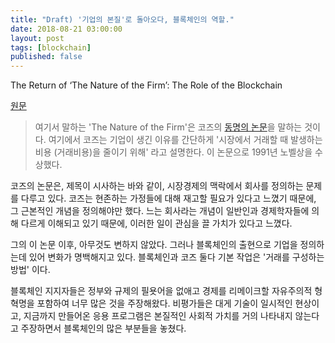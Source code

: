 ```yaml
---
title: "Draft) '기업의 본질'로 돌아오다, 블록체인의 역할."
date: 2018-08-21 03:00:00
layout: post
tags: [blockchain]
published: false
---
```


The Return of ‘The Nature of the Firm’: The Role of the Blockchain

[원문](https://papers.ssrn.com/sol3/papers.cfm?abstract_id=3080696)

> 여기서 말하는 'The Nature of the Firm'은 코즈의 [동명의 논문](https://en.wikipedia.org/wiki/The_Nature_of_the_Firm)을 말하는 것이다. 여기에서 코즈는 기업이 생긴 이유를 간단하게 '시장에서 거래할 때 발생하는 비용 (거래비용)을 줄이기 위해' 라고 설명한다. 이 논문으로 1991년 노벨상을 수상했다.

코즈의 논문은, 제목이 시사하는 바와 같이, 시장경제의 맥락에서 회사를 정의하는 문제를 다루고 있다. 코즈는 현존하는 가정들에 대해 재고할 필요가 있다고 느꼈기 때문에, 그 근본적인 개념을 정의해야만 했다. 느는 회사라는 개념이 일반인과 경제학자들에 의해 다르게 이해되고 있기 때문에, 이러한 일이 관심을 끌 가치가 있다고 느꼈다.

그의 이 논문 이후, 아무것도 변하지 않았다. 그러나 블록체인의 출현으로 기업을 정의하는데 있어 변화가 명백해지고 있다. 블록체인과 코즈 둘다 기본 작업은 '거래를 구성하는 방법' 이다. 

블록체인 지지자들은 정부와 규제의 필욧어을 없애고 경제를 리메이크할 자유주의적 형혁명을 포함하여 너무 많은 것을 주장해왔다. 비평가들은 대게 기술이 일시적인 현상이고, 지금까지 만들어온 응용 프로그램은 본질적인 사회적 가치를 거의 나타내지 않는다고 주장하면서 블록체인의 많은 부분들을 놓쳤다.

